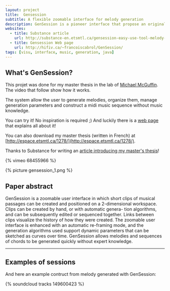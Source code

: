 ```yaml
---
layout: project
title:  Gensession
subtitle: A flexible zoomable interface for melody generation
description: GenSession is a pioneer interface that propose an original way to interact with random music generator.
websites:
  - title: Substance article
    url: http://substance-en.etsmtl.ca/gensession-easy-use-tool-melody-generation/
  - title: Gensession Web page
    url: http://hifiv.ca/~francoiscabrol/GenSession/
tags: [visu, interface, music, generation, java]
---
```


## What's GenSession?

This projet was done for my master thesis in the lab of <a href="http://profs.etsmtl.ca/mmcguffin/">Michael McGuffin</a>. The video that follow show how it works.

The system allow the user to generate melodies, organize them, manage generation parameters and construct a midi music sequence without music knowledge.

You can try it! No inspiration is required ;)
And luckily there is a [web page]({{page.websites[1].url}}) that explains all about it!

You can also download my master thesis (written in French) at [http://espace.etsmtl.ca/1278/](http://espace.etsmtl.ca/1278/).

Thanks to Substance for writing an [article introducing my master's thesis]({{page.websites[0].url}})!

{% vimeo 68455966 %}

{% picture gensession_1.png %}

## Paper abstract

GenSession is a zoomable user interface in which short clips of musical passages can be created and positioned on a 2-dimensional workspace. Clips can be created by hand, or with automatic genera- tion algorithms, and can be subsequently edited or sequenced together. Links between clips visualize the history of how they were created. The zoomable user interface is enhanced with an automatic re-framing mode, and the generation algorithms used support dynamic parameters that can be sketched as curves over time. GenSession allows melodies and sequences of chords to be generated quickly without expert knowledge.

----------------

## Examples of sessions

And here an example contruct from melody generated with GenSession:

{% soundcloud tracks 149600423 %}
